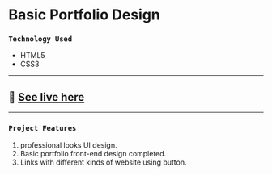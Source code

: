 # Basic Portfolio Design

### `Technology Used`
- HTML5
- CSS3
---
## :link: [See live here](https://samiul-sheikh.github.io/my-portfolio/)
---
### `Project Features`
1. professional looks UI design.
2. Basic portfolio front-end design completed.
2. Links with different kinds of website using button.